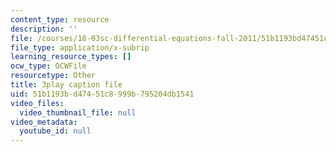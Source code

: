 ```yaml
---
content_type: resource
description: ''
file: /courses/18-03sc-differential-equations-fall-2011/51b1193bd47451c8999b795204db1541_LbKKzMag5Rc.vtt
file_type: application/x-subrip
learning_resource_types: []
ocw_type: OCWFile
resourcetype: Other
title: 3play caption file
uid: 51b1193b-d474-51c8-999b-795204db1541
video_files:
  video_thumbnail_file: null
video_metadata:
  youtube_id: null
---
```

